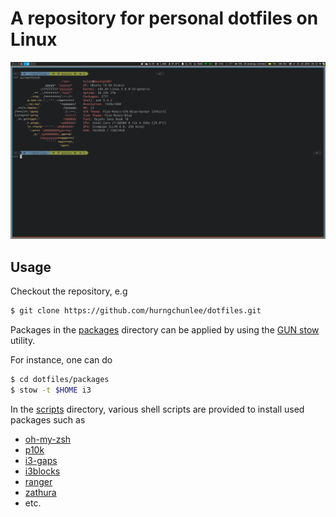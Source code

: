 # A repository for personal dotfiles on Linux

![Screenshot](screenshot.png)

## Usage

Checkout the repository, e.g

```bash
$ git clone https://github.com/hurngchunlee/dotfiles.git
```

Packages in the [packages](packages) directory can be applied by using the [GUN stow](https://www.gnu.org/software/stow/) utility.

For instance, one can do

```bash
$ cd dotfiles/packages
$ stow -t $HOME i3
```

In the [scripts](scripts) directory, various shell scripts are provided to install used packages such as

- [oh-my-zsh](https://ohmyz.sh)
- [p10k](https://github.com/romkatv/powerlevel10k)
- [i3-gaps](https://github.com/Airblader/i3)
- [i3blocks](https://github.com/vivien/i3blocks)
- [ranger](https://ranger.github.io)
- [zathura](https://github.com/pwmt/zathura)
- etc.
